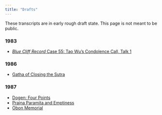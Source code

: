 ```yaml
---
title: "Drafts"
---
```


These transcripts are in early rough draft state. This page is not meant to be public.

### 1983

- [*Blue Cliff Record* Case 55: Tao Wu’s Condolence Call, Talk 1](1984-02-18-Blue-Cliff-Record-Case-55-Talk-1)

### 1986

- [Gatha of Closing the Sutra](1986-07-26-Gatha-of-Closing-the-Sutra)

### 1987

- [Dogen: Four Points](1987-01-10-Dogen-Four-Points)
- [Prajna Paramita and Emptiness](1987-05-02-Prajna-Paramita-and-Emptiness)
- [Obon Memorial](1987-07-15-Obon-Memorial)

<a name="end">
